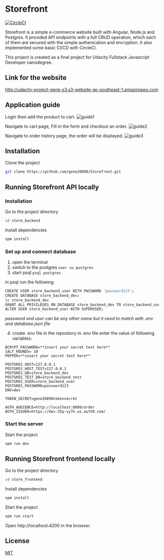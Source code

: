 # Storefront
[![CircleCI](https://circleci.com/gh/gene20898/Storefront/tree/master.svg?style=svg)](https://circleci.com/gh/gene20898/Storefront/tree/master)

Storefront is a simple e-commerce website built with Angular, Node.js and Postgres. It provided API endpoints with a full CRUD operation, which each of them are secured with the simple authenication and encryption. It also implemented some basic CI/CD with CircleCI.

This project is created as a final project for Udacity Fullstack Javascript Developer nanodegree.

## Link for the website
http://udacity-project-gene-s3.s3-website-ap-southeast-1.amazonaws.com

## Application guide
Login then add the product to cart.
![guide1](https://user-images.githubusercontent.com/39151382/133916398-04a1a605-bfcd-4790-bd42-a45a93bcef0e.png)


Navigate to cart page, Fill in the form and checkout an order.
![guide2](https://user-images.githubusercontent.com/39151382/133916413-958f9a92-4c82-471d-863a-34e321f62dbf.png)

Navigate to order history page, the order will be displayed.
![guide3](https://user-images.githubusercontent.com/39151382/133916435-41716f6e-631e-4f2d-afc0-540fc2816c35.png)

## Installation

Clone the project
```bash
git clone https://github.com/gene20898/Storefront.git
```


## Running Storefront API locally

### Installation

Go to the project directory
```bash
cd store_backend
```
Install dependencies
```bash
npm install
```
### Set up and connect database
1. open the terminal
2. switch to the postgres
```user su postgres```
3. start psql 
```psql postgres```

in psql run the following:
```bash
CREATE USER store_backend_user WITH PASSWORD 'password123';
CREATE DATABASE store_backend_dev;
\c store_backend_dev
GRANT ALL PRIVILEGES ON DATABASE store_backend_dev TO store_backend_user;
ALTER USER store_backend_user WITH SUPERUSER;
```
*password and user can be any other name but it need to match with .env and database.json file*

4. create .env file in the repository
in .env file enter the value of following variables:
```
BCRYPT_PASSWORD=**insert your secret text here**
SALT_ROUNDS= 10
PEPPER=**insert your secret text here**

POSTGRES_HOST=127.0.0.1
POSTGRES_HOST_TEST=127.0.0.1
POSTGRES_DB=store_backend_dev
POSTGRES_TEST_DB=store_backend_test
POSTGRES_USER=store_backend_user
POSTGRES_PASSWORD=password123
ENV=dev

TOKEN_SECRET=gene20898tokensecret

AUTH_AUDIENCE=http://localhost:8080/order
AUTH_ISSUER=https://dev-35p-vy7k.us.auth0.com/
```
### Start the server

Start the project
```bash
npm run dev
```

## Running Storefront frontend locally
Go to the project directory
```bash
cd store_frontend
```
Install dependencies
```bash
npm install
```
Start the project
```bash
npm run start
```
Open http://localhost:4200 in the browser.

## License
[MIT](https://choosealicense.com/licenses/mit/)
